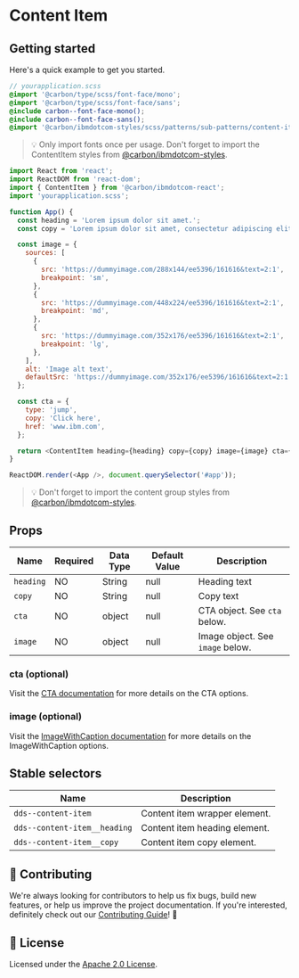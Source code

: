 # Content Item

## Getting started

Here's a quick example to get you started.

```scss
// yourapplication.scss
@import '@carbon/type/scss/font-face/mono';
@import '@carbon/type/scss/font-face/sans';
@include carbon--font-face-mono();
@include carbon--font-face-sans();
@import '@carbon/ibmdotcom-styles/scss/patterns/sub-patterns/content-item';
```

> 💡 Only import fonts once per usage. Don't forget to import the ContentItem
> styles from
> [@carbon/ibmdotcom-styles](https://github.com/carbon-design-system/ibm-dotcom-library/blob/master/packages/styles).

```javascript
import React from 'react';
import ReactDOM from 'react-dom';
import { ContentItem } from '@carbon/ibmdotcom-react';
import 'yourapplication.scss';

function App() {
  const heading = 'Lorem ipsum dolor sit amet.';
  const copy = 'Lorem ipsum dolor sit amet, consectetur adipiscing elit.';

  const image = {
    sources: [
      {
        src: 'https://dummyimage.com/288x144/ee5396/161616&text=2:1',
        breakpoint: 'sm',
      },
      {
        src: 'https://dummyimage.com/448x224/ee5396/161616&text=2:1',
        breakpoint: 'md',
      },
      {
        src: 'https://dummyimage.com/352x176/ee5396/161616&text=2:1',
        breakpoint: 'lg',
      },
    ],
    alt: 'Image alt text',
    defaultSrc: 'https://dummyimage.com/352x176/ee5396/161616&text=2:1',
  };

  const cta = {
    type: 'jump',
    copy: 'Click here',
    href: 'www.ibm.com',
  };

  return <ContentItem heading={heading} copy={copy} image={image} cta={cta} />;
}

ReactDOM.render(<App />, document.querySelector('#app'));
```

> 💡 Don't forget to import the content group styles from
> [@carbon/ibmdotcom-styles](https://github.com/carbon-design-system/ibm-dotcom-library/blob/master/packages/styles).

## Props

| Name      | Required | Data Type | Default Value | Description                      |
| --------- | -------- | --------- | ------------- | -------------------------------- |
| `heading` | NO       | String    | null          | Heading text                     |
| `copy`    | NO       | String    | null          | Copy text                        |
| `cta`     | NO       | object    | null          | CTA object. See `cta` below.     |
| `image`   | NO       | object    | null          | Image object. See `image` below. |

### cta (optional)

Visit the
[CTA documentation](https://ibmdotcom-react.mybluemix.net/?path=/story/components-cta--default)
for more details on the CTA options.

### image (optional)

Visit the
[ImageWithCaption documentation](https://ibmdotcom-react.mybluemix.net/?path=/story/components-imagewithcaption--default)
for more details on the ImageWithCaption options.

## Stable selectors

| Name                         | Description                   |
| ---------------------------- | ----------------------------- |
| `dds--content-item`          | Content item wrapper element. |
| `dds--content-item__heading` | Content item heading element. |
| `dds--content-item__copy`    | Content item copy element.    |

## 🙌 Contributing

We're always looking for contributors to help us fix bugs, build new features,
or help us improve the project documentation. If you're interested, definitely
check out our
[Contributing Guide](https://github.com/carbon-design-system/ibm-dotcom-library/blob/master/.github/CONTRIBUTING.md)!
👀

## 📝 License

Licensed under the
[Apache 2.0 License](https://github.com/carbon-design-system/ibm-dotcom-library/blob/master/LICENSE).
